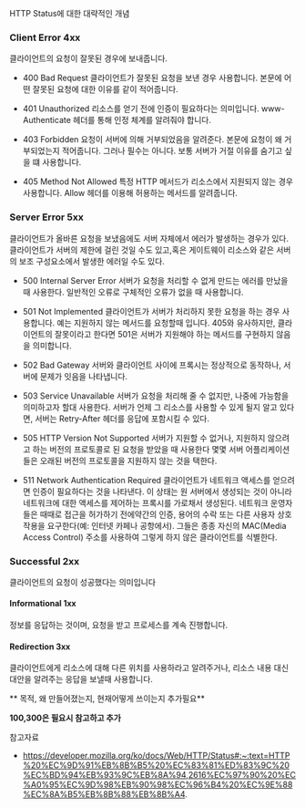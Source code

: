 HTTP Status에 대한 대략적인 개념

### Client Error 4xx
클라이언트의 요청이 잘못된 경우에 보내줍니다.

- 400 Bad Request
클라이언트가 잘못된 요청을 보낸 경우 사용합니다.
본문에 어떤 잘못된 요청에 대한 이유를 같이 적어줍니다.

- 401 Unauthorized
리소스를 얻기 전에 인증이 필요하다는 의미입니다.
www-Authenticate 헤더를 통해 인정 체계를 알려줘야 합니다.

- 403 Forbidden
요청이 서버에 의해 거부되었음을 알려준다.
본문에 요청이 왜 거부되었는지 적어줍니다.
그러나 필수는 아니다. 보통 서버가 거절 이유를 숨기고 싶을 떄 사용합니다.

- 405 Method Not Allowed
특정 HTTP 메서드가 리소스에서 지원되지 않는 경우 사용합니다.
Allow 헤더를 이용해 허용하는 메서드를 알려줍니다.

### Server Error 5xx
클라이언트가 올바른 요청을 보냈음에도 서버 자체에서 에러가 발생하는 경우가 있다.
클라이언트가 서버의 제한에 걸린 것일 수도 있고,혹은 게이트웨이 리소스와 같은 서버의 보조 구성요소에서 발생한 에러일 수도 있다.

- 500 Internal Server Error
서버가 요청을 처리할 수 없게 만드는 에러를 만났을 때 사용한다.
일반적인 오류로 구체적인 오류가 없을 때 사용합니다.

- 501 Not Implemented
클라이언트가 서버가 처리하지 못한 요청을 하는 경우 사용합니다. 예는 지원하지 않는 메서드를 요청할때 입니다.
405와 유사하지만, 클라이언트의 잘못이라고 한다면 501은 서버가 지원해야 하는 메서드를 구현하지 않음을 의미합니다.

- 502 Bad Gateway
서버와 클라이언트 사이에 프록시는 정상적으로 동작하나, 서버에 문제가 잇음을 나타냅니다.

- 503 Service Unavailable
서버가 요청을 처리해 줄 수 없지만, 나중에 가능함을 의미하고자 할대 사용한다.
서버가 언제 그 리소스를 사용할 수 있게 될지 알고 있다면, 서버는 Retry-After 헤더를 응답에 포함시킬 수 있다.

- 505 HTTP Version Not Supported
서버가 지원할 수 없거나, 지원하지 않으려고 하는 버전의 프로토콜로 된 요청을 받았을 때 사용한다
몇몇 서버 어플리케이션들은 오래된 버전의 프로토콜을 지원하지 않는 것을 택한다.

- 511 Network Authentication Required
클라이언트가 네트워크 액세스를 얻으려면 인증이 필요하다는 것을 나타낸다.
이 상태는 원 서버에서 생성되는 것이 아니라네트워크에 대한 액세스를 제어하는 프록시를 가로채서 생성된다.
네트워크 운영자들은 때때로 접근을 허가하기 전에약간의 인증, 용어의 수락 또는 다른 사용자 상호 작용을 요구한다(예: 인터넷 카페나 공항에서).
그들은 종종 자신의 MAC(Media Access Control) 주소를 사용하여 그렇게 하지 않은 클라이언트를 식별한다.

### Successful 2xx
클라이언트의 요청이 성공했다는 의미입니다

#### Informational 1xx
정보를 응답하는 것이며, 요청을 받고 프로세스를 계속 진행합니다.

#### Redirection 3xx
클라이언트에게 리소스에 대해 다른 위치를 사용하라고 알려주거나, 리소스 내용 대신 대안을 알려주는 응답을 보낼때 사용합니다.


** 목적, 왜 만들어졌는지, 현재어떻게 쓰이는지 추가필요**

**100,300은 필요시 참고하고 추가**

참고자료
- https://developer.mozilla.org/ko/docs/Web/HTTP/Status#:~:text=HTTP%20%EC%9D%91%EB%8B%B5%20%EC%83%81%ED%83%9C%20%EC%BD%94%EB%93%9C%EB%8A%94,2616%EC%97%90%20%EC%A0%95%EC%9D%98%EB%90%98%EC%96%B4%20%EC%9E%88%EC%8A%B5%EB%8B%88%EB%8B%A4.
